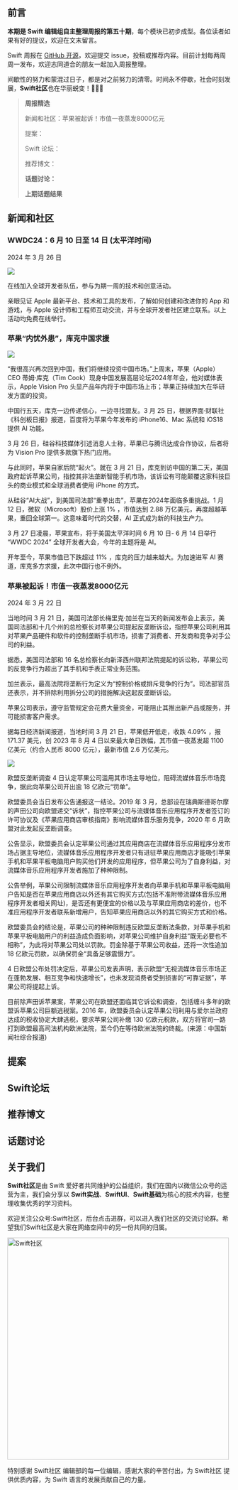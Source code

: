 ## 前言

**本期是 Swift 编辑组自主整理周报的第五十期**，每个模块已初步成型。各位读者如果有好的提议，欢迎在文末留言。

Swift 周报在 [GitHub 开源](https://github.com/SwiftCommunityRes/SwiftWeekly "SwiftWeekly")，欢迎提交 issue，投稿或推荐内容。目前计划每两周周一发布，欢迎志同道合的朋友一起加入周报整理。

间歇性的努力和蒙混过日子，都是对之前努力的清零。时间永不停歇，社会时刻发展，**Swift社区**也在华丽蜕变！👊👊👊

> **周报精选**
>
> 新闻和社区：苹果被起诉！市值一夜蒸发8000亿元
> 
> 提案：
> 
> Swift 论坛：
>
> 推荐博文：
>
> **话题讨论：** 
> 
> 
>
>**上期话题结果**


## 新闻和社区  

### WWDC24：6 月 10 日至 14 日 (太平洋时间)

2024 年 3 月 26 日

![](https://devimages-cdn.apple.com/wwdc-services/articles/images/7DBC4C30-A7D2-4458-8662-CF17FDB886D5/2048.jpeg)

在线加入全球开发者队伍，参与为期一周的技术和创意活动。

亲眼见证 Apple 最新平台、技术和工具的发布，了解如何创建和改进你的 App 和游戏，与 Apple 设计师和工程师互动交流，并与全球开发者社区建立联系。以上活动均免费在线举行。

### 苹果“内忧外患”，库克中国求援

![](https://imagepphcloud.thepaper.cn/pph/image/297/620/745.png)

“我很高兴再次回到中国，我们将继续投资中国市场。”上周末，苹果（Apple）CEO 蒂姆·库克（Tim Cook）现身中国发展高层论坛2024年年会，他对媒体表示，Apple Vision Pro 头显产品年内将于中国市场上市；苹果正持续加大在华研发方面的投资。

中国行五天，库克一边传递信心，一边寻找盟友。3 月 25 日，根据界面·财联社《科创板日报》报道，百度将为苹果今年发布的 iPhone16、Mac 系统和 iOS18 提供 AI 功能。

3 月 26 日，硅谷科技媒体引述消息人士称，苹果已与腾讯达成合作协议，后者将为 Vision Pro 提供多款旗下热门应用。

与此同时，苹果自家后院“起火”。就在 3 月 21 日，库克到访中国的第二天，美国政府起诉苹果公司，指控其非法垄断智能手机市场，该诉讼有可能颠覆这家科技巨头的商业模式和全球消费者使用 iPhone 的方式。

从硅谷“AI大战”，到美国司法部“重拳出击”，苹果在2024年面临多重挑战。1 月 12 日，微软（Microsoft）股价上涨 1% ，市值达到 2.88 万亿美元，再度超越苹果，重回全球第一。这意味着时代的交替，AI 正式成为新的科技生产力。

3 月 27 日凌晨，苹果宣布，将于美国太平洋时间 6 月 10 日- 6 月 14 日举行 “WWDC 2024” 全球开发者大会，今年的主题将是 AI。

开年至今，苹果市值已下跌超过 11% ，库克的压力越来越大。为加速进军 AI 赛道，库克多方求援，此次中国行也不例外。

### 苹果被起诉！市值一夜蒸发8000亿元

2024 年 3 月 22 日

当地时间 3 月 21 日，美国司法部长梅里克·加兰在当天的新闻发布会上表示，美国司法部和十几个州的总检察长对苹果公司提起反垄断诉讼，指控苹果公司利用其对苹果产品硬件和软件的控制垄断手机市场，损害了消费者、开发商和竞争对手公司的利益。

据悉，美国司法部和 16 名总检察长向新泽西州联邦法院提起的诉讼称，苹果公司的反竞争行为超出了其手机和手表正常业务范围。

加兰表示，最高法院将垄断行为定义为“控制价格或排斥竞争的行为”。司法部官员还表示，并不排除利用拆分公司的措施解决这起反垄断诉讼。

苹果公司表示，遵守监管规定会花费大量资金，可能阻止其推出新产品或服务，并可能损害客户需求。

据每日经济新闻报道，当地时间 3 月 21 日，苹果低开低走，收跌 4.09% ，报 171.37 美元，创 2023 年 8 月 4 日以来最大单日跌幅，其市值一夜蒸发超 1100 亿美元（约合人民币 8000 亿元），最新市值 2.6 万亿美元。

![](https://pics3.baidu.com/feed/0b46f21fbe096b6342fb35d07a2e3949eaf8ac7f.jpeg@f_auto?token=c4544b329bce35e1b554f0a04199d03b)

欧盟反垄断调查 4 日认定苹果公司滥用其市场主导地位，阻碍流媒体音乐市场竞争，据此向苹果公司开出逾 18 亿欧元“罚单”。

欧盟委员会当日发布公告通报这一结论。2019 年 3 月，总部设在瑞典斯德哥尔摩的声田公司向欧盟递交“诉状”，指控苹果公司与流媒体音乐应用程序开发者签订的许可协议及《苹果应用商店审核指南》影响流媒体音乐服务竞争，2020 年 6 月欧盟对此发起反垄断调查。

公告显示，欧盟委员会认定苹果公司通过其应用商店在流媒体音乐应用程序分发市场占据主导地位，流媒体音乐应用程序开发者只有进驻苹果应用商店才能吸引苹果手机和苹果平板电脑用户购买他们开发的应用程序，但苹果公司为了自身利益，对流媒体音乐应用程序开发者施加了种种限制。

公告举例，苹果公司限制流媒体音乐应用程序开发者向苹果手机和苹果平板电脑用户告知是否在苹果应用商店以外还有其它购买方式(包括不准附带流媒体音乐应用程序开发者相关网址)，是否还有更便宜的价格以及与苹果应用商店的差价，也不准应用程序开发者联系新增用户，告知苹果应用商店以外的其它购买方式和价格。

欧盟委员会的结论是，苹果公司的种种限制违反欧盟反垄断法条款，对苹果手机和苹果平板电脑用户的利益造成负面影响，对苹果公司维护自身利益“既无必要也不相称”，为此将对苹果公司处以罚款。罚金除基于苹果公司收益，还将一次性追加 18 亿欧元罚款，以确保罚金“具备足够震慑力”。

4 日欧盟公布处罚决定后，苹果公司发表声明，表示欧盟“无视流媒体音乐市场正在蓬勃发展、相互竞争和快速增长”，也未发现消费者受到损害的“可靠证据”，苹果公司将提起上诉。

目前除声田诉苹果案，苹果公司在欧盟还面临其它诉讼和调查，包括缠斗多年的欧盟诉苹果公司巨额逃税案。2016 年，欧盟委员会认定苹果公司利用与爱尔兰政府达成的税收协定大肆逃税，要求苹果公司补缴 130 亿欧元税款，双方将官司一路打到欧盟最高司法机构欧洲法院，至今仍在等待欧洲法院的终裁。(来源：中国新闻社综合报道)

## 提案


## Swift论坛

## 推荐博文

## 话题讨论


## 关于我们

**Swift社区**是由 Swift 爱好者共同维护的公益组织，我们在国内以微信公众号的运营为主，我们会分享以 **Swift实战**、**SwiftUl**、**Swift基础**为核心的技术内容，也整理收集优秀的学习资料。

欢迎关注公众号:Swift社区，后台点击进群，可以进入我们社区的交流讨论群。希望我们Swift社区是大家在网络空间中的另一份共同的归属。

<img width="500" alt="Swift社区" src="https://user-images.githubusercontent.com/24238160/132703149-34121c6c-fd18-491c-a697-58a0fabf3060.png">

特别感谢 Swift社区 编辑部的每一位编辑，感谢大家的辛苦付出，为 Swift社区 提供优质内容，为 Swift 语言的发展贡献自己的力量。

